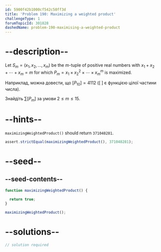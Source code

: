 ```yaml
---
id: 5900f42b1000cf542c50ff3d
title: 'Problem 190: Maximizing a weighted product'
challengeType: 1
forumTopicId: 301828
dashedName: problem-190-maximising-a-weighted-product
---
```


# --description--

Let $S_m = (x_1, x_2, \ldots, x_m)$ be the $m$-tuple of positive real numbers with $x_1 + x_2 + \cdots + x_m = m$ for which $P_m = x_1 \times {x_2}^2 \times \cdots \times {x_m}^m$ is maximized.

Наприклад, можна довести, що $[P_{10}] = 4112$ ([ ] є функцією цілої частини числа).

Знайдіть $\sum {[P_m]}$ за умови $2 ≤ m ≤ 15$.

# --hints--

`maximizingWeightedProduct()` should return `371048281`.

```js
assert.strictEqual(maximizingWeightedProduct(), 371048281);
```

# --seed--

## --seed-contents--

```js
function maximizingWeightedProduct() {

  return true;
}

maximizingWeightedProduct();
```

# --solutions--

```js
// solution required
```
